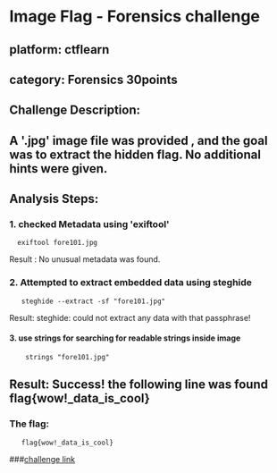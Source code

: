# Image Flag - Forensics challenge

## platform: ctflearn 

## category: Forensics   30points

## Challenge Description:
A '.jpg' image file was provided , and the goal was to extract the hidden flag.
No additional hints were given.
----

## Analysis Steps:
### 1. checked Metadata using 'exiftool' 
      exiftool fore101.jpg  
Result : No unusual metadata was found.
### 2. Attempted to extract embedded data using steghide
       steghide --extract -sf "fore101.jpg"
Result: steghide: could not extract any data with that passphrase!
#### 3. use strings for searching for readable strings inside image
        strings "fore101.jpg" 
Result: Success! the following line was found
        flag{wow!_data_is_cool}
---
### The flag: 
       flag{wow!_data_is_cool}

###[challenge link](https://ctflearn.com/challenge/96)



      



 
